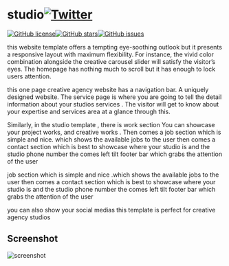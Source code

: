 # studio[![Twitter](https://img.shields.io/twitter/url?style=social&url=https%3A%2F%2Fgithub.com%2FAlok-joseph%2Fstudio)](https://twitter.com/intent/tweet?text=Wow:&url=https%3A%2F%2Fgithub.com%2FAlok-joseph%2Fstudio)
[![GitHub license](https://img.shields.io/github/license/Alok-joseph/studio)](https://github.com/Alok-joseph/studio/blob/master/LICENSE.md)[![GitHub stars](https://img.shields.io/github/stars/Alok-joseph/studio)](https://github.com/Alok-joseph/studio/stargazers)[![GitHub issues](https://img.shields.io/github/issues/Alok-joseph/studio)](https://github.com/Alok-joseph/studio/issues)


this website template offers a tempting eye-soothing outlook but it presents a responsive layout with maximum flexibility. For instance, the vivid color combination alongside the creative carousel slider will satisfy the visitor’s eyes. The homepage has nothing much to scroll but it has enough to lock users attention. 

this one page creative agency website has a navigation bar. A uniquely designed website. The service page is where you are going to tell the detail information about your studios services . The visitor will get to know about your expertise and services area at a glance through this.


Similarly, in the studio template , there is work section You can showcase your project works, and creative works . Then comes a job section which is simple and nice. which shows the available jobs to the user then comes a contact section which is best to showcase where your studio is and the studio phone number the comes left tilt footer bar which grabs the attention of the user

job section which is simple and nice .which shows the available jobs to the user then comes a contact section which is best to showcase where your studio is and the studio phone number the comes left tilt footer bar which grabs the attention of the user

you can also show your social medias this template is perfect for creative agency studios

## Screenshot
![screenshot](https://user-images.githubusercontent.com/98444143/163546275-5e52fcad-00a6-42a8-8c33-f995c91bfd61.png)
